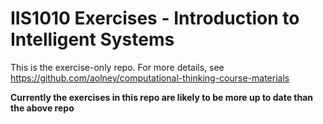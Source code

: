 # IIS1010 Exercises - Introduction to Intelligent Systems

This is the exercise-only repo. For more details, see https://github.com/aolney/computational-thinking-course-materials

**Currently the exercises in this repo are likely to be more up to date than the above repo**